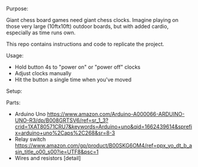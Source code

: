 Purpose:

Giant chess board games need giant chess clocks. Imagine playing on those very large (10ftx10ft) outdoor boards, but with added cardio, especially as time runs own. 

This repo contains instructions and code to replicate the project.

Usage:
- Hold button 4s to "power on" or "power off" clocks
- Adjust clocks manually
- Hit the button a single time when you've moved


Setup:



Parts:
- Arduino Uno https://www.amazon.com/Arduino-A000066-ARDUINO-UNO-R3/dp/B008GRTSV6/ref=sr_1_3?crid=1XAT80571CRU7&keywords=Arduino+uno&qid=1662439614&sprefix=arduino+uno%2Caps%2C268&sr=8-3
- Relay switch https://www.amazon.com/gp/product/B00SKG6OM4/ref=ppx_yo_dt_b_asin_title_o00_s00?ie=UTF8&psc=1
- Wires and resistors [detail]


